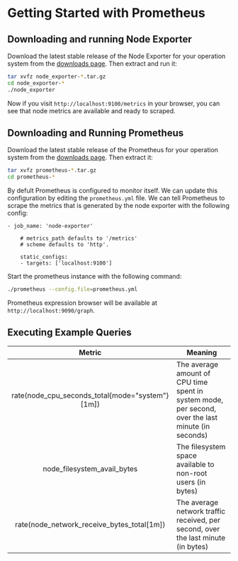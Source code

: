 # Getting Started with Prometheus

## Downloading and running Node Exporter
Download the latest stable release of the Node Exporter for your operation system from the [downloads page](https://prometheus.io/download/#node_exporter). Then extract and run it:

```bash
tar xvfz node_exporter-*.tar.gz
cd node_exporter-*
./node_exporter
```

Now if you visit `http://localhost:9100/metrics` in your browser, you can see that node metrics are available and ready to scraped.

## Downloading and Running Prometheus

Download the latest stable release of the Prometheus for your operation system from the [downloads page](https://prometheus.io/download/#node_exporter). Then extract it:

```bash
tar xvfz prometheus-*.tar.gz
cd prometheus-*
```

By defult Prometheus is configured to monitor itself. We can update this configuration by editing the `prometheus.yml` file. We can tell Prometheus to scrape the metrics that is generated by the node exporter with the following config:

```
- job_name: 'node-exporter'

    # metrics_path defaults to '/metrics'
    # scheme defaults to 'http'.

    static_configs:
    - targets: ['localhost:9100']
```

Start the prometheus instance with the following command:
```bash
./prometheus --config.file=prometheus.yml
```

Prometheus expression browser will be available at `http://localhost:9090/graph`.

## Executing Example Queries

|                      Metric                     | Meaning                                                                                            |
|:-----------------------------------------------:|----------------------------------------------------------------------------------------------------|
| rate(node_cpu_seconds_total{mode="system"}[1m]) | The average amount of CPU time spent in system mode, per second, over the last minute (in seconds) |
| node_filesystem_avail_bytes                     | The filesystem space available to non-root users (in bytes)                                        |
| rate(node_network_receive_bytes_total[1m])      | The average network traffic received, per second, over the last minute (in bytes)                  |
